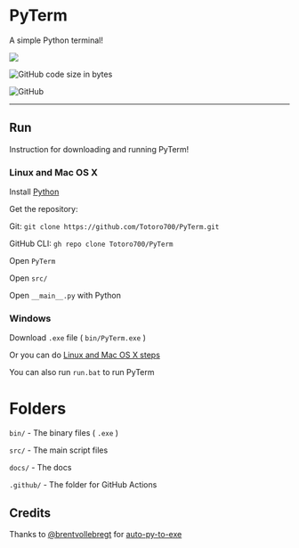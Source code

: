 # PyTerm

A simple Python terminal!

![](https://img.shields.io/badge/Version-v0.4.3-green)

![GitHub code size in bytes](https://img.shields.io/github/languages/code-size/Totoro700/PyTerm)

![GitHub](https://img.shields.io/github/license/Totoro700/PyTerm)



---

## Run

Instruction for downloading and running PyTerm!

### Linux and Mac OS X

Install [Python](https://python.org/downloads)

Get the repository:

Git: `git clone https://github.com/Totoro700/PyTerm.git`

GitHub CLI: `gh repo clone Totoro700/PyTerm`

Open `PyTerm`

Open `src/`

Open `__main__.py` with Python

### Windows

Download `.exe` file ( `bin/PyTerm.exe` )

Or you can do [Linux and Mac OS X steps](#Linux-and-Mac-OS-X)

You can also run `run.bat` to run PyTerm

# Folders

`bin/` - The binary files ( `.exe` )

`src/` - The main script files

`docs/` - The docs

`.github/` - The folder for GitHub Actions

## Credits

Thanks to [@brentvollebregt](https://github.com/brentvollebregt) for [auto-py-to-exe](https://github.com/brentvollebregt/auto-py-to-exe)
